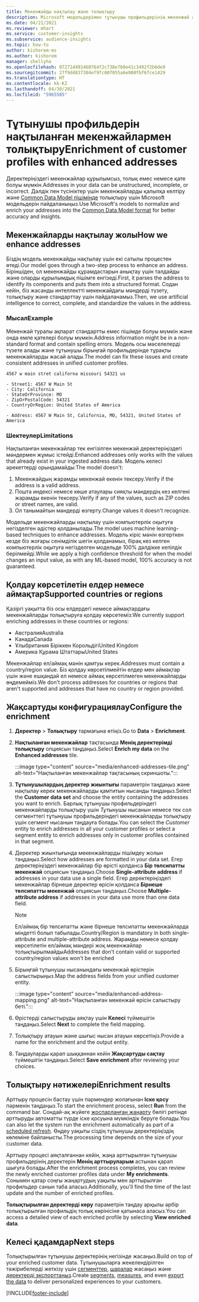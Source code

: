 ```yaml
---
title: Мекенжайды нақтылау және толықтыру
description: Microsoft модельдерімен тұтынушы профильдерінің мекенжай ақпаратын толықтырыңыз және қалыпқа келтіріңіз.
ms.date: 04/21/2021
ms.reviewer: mhart
ms.service: customer-insights
ms.subservice: audience-insights
ms.topic: how-to
author: kishorem-ms
ms.author: kishorem
manager: shellyha
ms.openlocfilehash: 07271d491460764f2c738e760e41c3492f2b6de9
ms.sourcegitcommit: 27f9dd837304ef9fc00f055a6e900fbf6fce1429
ms.translationtype: HT
ms.contentlocale: kk-KZ
ms.lasthandoff: 04/30/2021
ms.locfileid: "5965585"
---
```

# <a name="enrichment-of-customer-profiles-with-enhanced-addresses"></a><span data-ttu-id="6cc2e-103">Тұтынушы профильдерін нақтыланған мекенжайлармен толықтыру</span><span class="sxs-lookup"><span data-stu-id="6cc2e-103">Enrichment of customer profiles with enhanced addresses</span></span>

<span data-ttu-id="6cc2e-104">Деректеріңіздегі мекенжайлар құрылымсыз, толық емес немесе қате болуы мүмкін.</span><span class="sxs-lookup"><span data-stu-id="6cc2e-104">Addresses in your data can be unstructured, incomplete, or incorrect.</span></span> <span data-ttu-id="6cc2e-105">Дәлдік пен түсініктер үшін мекенжайларды қалыпқа келтіру және [Common Data Model пішімінде](/common-data-model/schema/core/applicationcommon/address) толықтыру үшін Microsoft модельдерін пайдаланыңыз.</span><span class="sxs-lookup"><span data-stu-id="6cc2e-105">Use Microsoft's models to normalize and enrich your addresses into the [Common Data Model format](/common-data-model/schema/core/applicationcommon/address) for better accuracy and insights.</span></span>

## <a name="how-we-enhance-addresses"></a><span data-ttu-id="6cc2e-106">Мекенжайларды нақтылау жолы</span><span class="sxs-lookup"><span data-stu-id="6cc2e-106">How we enhance addresses</span></span>

<span data-ttu-id="6cc2e-107">Біздің модель мекенжайды нақтылау үшін екі сатылы процестен өтеді.</span><span class="sxs-lookup"><span data-stu-id="6cc2e-107">Our model goes through a two-step process to enhance an address.</span></span> <span data-ttu-id="6cc2e-108">Біріншіден, ол мекенжайды құрамдастарын анықтау үшін талдайды және оларды құрылымдық пішімге енгізеді.</span><span class="sxs-lookup"><span data-stu-id="6cc2e-108">First, it parses the address to identify its components and puts them into a structured format.</span></span> <span data-ttu-id="6cc2e-109">Содан кейін, біз жасанды интеллектті мекенжайдағы мәндерді түзету, толықтыру және стандарттау үшін пайдаланамыз.</span><span class="sxs-lookup"><span data-stu-id="6cc2e-109">Then, we use artificial intelligence to correct, complete, and standardize the values in the address.</span></span>

### <a name="example"></a><span data-ttu-id="6cc2e-110">Мысал</span><span class="sxs-lookup"><span data-stu-id="6cc2e-110">Example</span></span>

<span data-ttu-id="6cc2e-111">Мекенжай туралы ақпарат стандартты емес пішімде болуы мүмкін және онда емле қателері болуы мүмкін.</span><span class="sxs-lookup"><span data-stu-id="6cc2e-111">Address information might be in a non-standard format and contain spelling errors.</span></span> <span data-ttu-id="6cc2e-112">Модель осы мәселелерді түзете алады және тұтынушы бірыңғай профильдерінде тұрақты мекенжайларды жасай алады.</span><span class="sxs-lookup"><span data-stu-id="6cc2e-112">The model can fix these issues and create consistent addresses in unified customer profiles.</span></span>

```Input
4567 w main stret californa missouri 54321 us
```

```Output
- Street1: 4567 W Main St
- City: California
- StateOrProvince: MO
- ZipOrPostalCode: 54321
- CountryOrRegion: United States of America

- Address: 4567 W Main St, California, MO, 54321, United States of America
```

### <a name="limitations"></a><span data-ttu-id="6cc2e-113">Шектеулер</span><span class="sxs-lookup"><span data-stu-id="6cc2e-113">Limitations</span></span>

<span data-ttu-id="6cc2e-114">Нақтыланған мекенжайлар тек енгізілген мекенжай деректеріңіздегі мәндермен жұмыс істейді.</span><span class="sxs-lookup"><span data-stu-id="6cc2e-114">Enhanced addresses only works with the values that already exist in your ingested address data.</span></span> <span data-ttu-id="6cc2e-115">Модель келесі әрекеттерді орындамайды:</span><span class="sxs-lookup"><span data-stu-id="6cc2e-115">The model doesn't:</span></span> 

1. <span data-ttu-id="6cc2e-116">Мекенжайдың жарамды мекенжай екенін тексеру.</span><span class="sxs-lookup"><span data-stu-id="6cc2e-116">Verify if the address is a valid address.</span></span>
2. <span data-ttu-id="6cc2e-117">Пошта индексі немесе көше атаулары сияқты мәндердің кез келгені жарамды екенін тексеру.</span><span class="sxs-lookup"><span data-stu-id="6cc2e-117">Verify if any of the values, such as ZIP codes or street names, are valid.</span></span>
3. <span data-ttu-id="6cc2e-118">Ол танымайтын мәндерді өзгерту.</span><span class="sxs-lookup"><span data-stu-id="6cc2e-118">Change values it doesn't recognize.</span></span>

<span data-ttu-id="6cc2e-119">Модельде мекенжайларды нақтылау үшін компьютерлік оқытуға негізделген әдістер қолданылады.</span><span class="sxs-lookup"><span data-stu-id="6cc2e-119">The model uses machine learning-based techniques to enhance addresses.</span></span> <span data-ttu-id="6cc2e-120">Модель кіріс мәнін өзгерткен кезде біз жоғары сенімділік шегін қолданамыз, бірақ кез келген компьютерлік оқытуға негізделген модельде 100% дәлдікке кепілдік берілмейді.</span><span class="sxs-lookup"><span data-stu-id="6cc2e-120">While we apply a high confidence threshold for when the model changes an input value, as with any ML-based model, 100% accuracy is not guaranteed.</span></span>

## <a name="supported-countries-or-regions"></a><span data-ttu-id="6cc2e-121">Қолдау көрсетілетін елдер немесе аймақтар</span><span class="sxs-lookup"><span data-stu-id="6cc2e-121">Supported countries or regions</span></span>

<span data-ttu-id="6cc2e-122">Қазіргі уақытта біз осы елдердегі немесе аймақтардағы мекенжайларды толықтыруға қолдау көрсетеміз:</span><span class="sxs-lookup"><span data-stu-id="6cc2e-122">We currently support enriching addresses in these countries or regions:</span></span> 

- <span data-ttu-id="6cc2e-123">Австралия</span><span class="sxs-lookup"><span data-stu-id="6cc2e-123">Australia</span></span>
- <span data-ttu-id="6cc2e-124">Канада</span><span class="sxs-lookup"><span data-stu-id="6cc2e-124">Canada</span></span>
- <span data-ttu-id="6cc2e-125">Ұлыбритания Біріккен Корольдігі</span><span class="sxs-lookup"><span data-stu-id="6cc2e-125">United Kingdom</span></span>
- <span data-ttu-id="6cc2e-126">Америка Құрама Штаттары</span><span class="sxs-lookup"><span data-stu-id="6cc2e-126">United States</span></span>

<span data-ttu-id="6cc2e-127">Мекенжайлар ел/аймақ мәнін қамтуы керек.</span><span class="sxs-lookup"><span data-stu-id="6cc2e-127">Addresses must contain a country/region value.</span></span> <span data-ttu-id="6cc2e-128">Біз қолдау көрсетілмейтін елдер мен аймақтар үшін және ешқандай ел немесе аймақ көрсетілмеген мекенжайларды өңдемейміз.</span><span class="sxs-lookup"><span data-stu-id="6cc2e-128">We don't process addresses for countries or regions that aren't supported and addresses that have no country or region provided.</span></span>

## <a name="configure-the-enrichment"></a><span data-ttu-id="6cc2e-129">Жақсартуды конфигурациялау</span><span class="sxs-lookup"><span data-stu-id="6cc2e-129">Configure the enrichment</span></span>

1. <span data-ttu-id="6cc2e-130">**Деректер** > **Толықтыру** тармағына өтіңіз.</span><span class="sxs-lookup"><span data-stu-id="6cc2e-130">Go to **Data** > **Enrichment**.</span></span>

1. <span data-ttu-id="6cc2e-131">**Нақтыланған мекенжайлар** тақтасында **Менің деректерімді толықтыру** опциясын таңдаңыз.</span><span class="sxs-lookup"><span data-stu-id="6cc2e-131">Select **Enrich my data** on the **Enhanced addresses** tile.</span></span>

   :::image type="content" source="media/enhanced-addresses-tile.png" alt-text="Нақтыланған мекенжайлар тақтасының скриншоты.":::

1. <span data-ttu-id="6cc2e-133">**Тұтынушылардың деректер жиынтығы** параметрін таңдаңыз және нақтылау керек мекенжайларды қамтитын нысанды таңдаңыз.</span><span class="sxs-lookup"><span data-stu-id="6cc2e-133">Select the **Customer data set** and choose the entity containing the addresses you want to enrich.</span></span> <span data-ttu-id="6cc2e-134">Барлық тұтынушы профильдеріндегі мекенжайларды толықтыру үшін *Тұтынушы* нысанын немесе тек сол сегменттегі тұтынушы профильдеріндегі мекенжайларды толықтыру үшін сегмент нысанын таңдауға болады.</span><span class="sxs-lookup"><span data-stu-id="6cc2e-134">You can select the *Customer* entity to enrich addresses in all your customer profiles or select a segment entity to enrich addresses only in customer profiles contained in that segment.</span></span>

1. <span data-ttu-id="6cc2e-135">Деректер жиынтығында мекенжайларды пішімдеу жолын таңдаңыз.</span><span class="sxs-lookup"><span data-stu-id="6cc2e-135">Select how addresses are formatted in your data set.</span></span> <span data-ttu-id="6cc2e-136">Егер деректеріңіздегі мекенжайлар бір өрісті қолданса **Бір төлсипатты мекенжай** опциясын таңдаңыз.</span><span class="sxs-lookup"><span data-stu-id="6cc2e-136">Choose **Single-attribute address** if addresses in your data use a single field.</span></span> <span data-ttu-id="6cc2e-137">Егер деректеріңіздегі мекенжайлар бірнеше деректер өрісін қолданса **Бірнеше төлсипатты мекенжай** опциясын таңдаңыз.</span><span class="sxs-lookup"><span data-stu-id="6cc2e-137">Choose **Multiple-attribute address** if addresses in your data use more than one data field.</span></span>

   > [!NOTE]
   > <span data-ttu-id="6cc2e-138">Ел/аймақ бір төлсипатты және бірнеше төлсипатты мекенжайларда міндетті болып табылады.</span><span class="sxs-lookup"><span data-stu-id="6cc2e-138">Country/Region is mandatory in both single-attribute and multiple-attribute address.</span></span> <span data-ttu-id="6cc2e-139">Жарамды немесе қолдау көрсетілетін ел/аймақ мәндері жоқ мекенжайлар толықтырылмайды</span><span class="sxs-lookup"><span data-stu-id="6cc2e-139">Addresses that don't contain valid or supported country/region values won't be enriched</span></span>

1.  <span data-ttu-id="6cc2e-140">Бірыңғай тұтынушы нысанындағы мекенжай өрістерін салыстырыңыз.</span><span class="sxs-lookup"><span data-stu-id="6cc2e-140">Map the address fields from your unified customer entity.</span></span>

    :::image type="content" source="media/enhanced-address-mapping.png" alt-text="Нақтыланған мекенжай өрісін салыстыру беті.":::

1. <span data-ttu-id="6cc2e-142">Өрістерді салыстыруды аяқтау үшін **Келесі** түймешігін таңдаңыз.</span><span class="sxs-lookup"><span data-stu-id="6cc2e-142">Select **Next** to complete the field mapping.</span></span>

1. <span data-ttu-id="6cc2e-143">Толықтыру атауын және шығыс нысан атауын көрсетіңіз.</span><span class="sxs-lookup"><span data-stu-id="6cc2e-143">Provide a name for the enrichment and the output entity.</span></span>

1. <span data-ttu-id="6cc2e-144">Таңдауларды қарап шыққаннан кейін **Жақсартуды сақтау** түймешігін таңдаңыз.</span><span class="sxs-lookup"><span data-stu-id="6cc2e-144">Select **Save enrichment** after reviewing your choices.</span></span>

## <a name="enrichment-results"></a><span data-ttu-id="6cc2e-145">Толықтыру нәтижелері</span><span class="sxs-lookup"><span data-stu-id="6cc2e-145">Enrichment results</span></span>

<span data-ttu-id="6cc2e-146">Арттыру процесін бастау үшін пәрмендер жолағынан **Іске қосу** пәрменін таңдаңыз.</span><span class="sxs-lookup"><span data-stu-id="6cc2e-146">To start the enrichment process, select **Run** from the command bar.</span></span> <span data-ttu-id="6cc2e-147">Сондай-ақ жүйеге [жоспарланған жаңарту](system.md#schedule-tab) бөлігі ретінде арттыруды автоматты түрде іске қосуына мүмкіндік беруге болады.</span><span class="sxs-lookup"><span data-stu-id="6cc2e-147">You can also let the system run the enrichment automatically as part of a [scheduled refresh](system.md#schedule-tab).</span></span> <span data-ttu-id="6cc2e-148">Өңдеу уақыты сіздің тұтынушы деректеріңіздің көлеміне байланысты.</span><span class="sxs-lookup"><span data-stu-id="6cc2e-148">The processing time depends on the size of your customer data.</span></span>

<span data-ttu-id="6cc2e-149">Арттыру процесі аяқталғаннан кейін, жаңа арттырылған тұтынушы профильдерінің деректерін **Менің арттыруларым** астынан қарап шығуға болады.</span><span class="sxs-lookup"><span data-stu-id="6cc2e-149">After the enrichment process completes, you can review the newly enriched customer profiles data under **My enrichments**.</span></span> <span data-ttu-id="6cc2e-150">Сонымен қатар соңғы жаңартудың уақыты мен арттырылған профильдер санын таба аласыз.</span><span class="sxs-lookup"><span data-stu-id="6cc2e-150">Additionally, you'll find the time of the last update and the number of enriched profiles.</span></span>

<span data-ttu-id="6cc2e-151">**Толықтырылған деректерді көру** параметрін таңдау арқылы әрбір толықтырылған профильдің толық көрінісіне қатынаса аласыз.</span><span class="sxs-lookup"><span data-stu-id="6cc2e-151">You can access a detailed view of each enriched profile by selecting **View enriched data**.</span></span>

## <a name="next-steps"></a><span data-ttu-id="6cc2e-152">Келесі қадамдар</span><span class="sxs-lookup"><span data-stu-id="6cc2e-152">Next steps</span></span>

<span data-ttu-id="6cc2e-153">Толықтырылған тұтынушы деректерінің негізінде жасаңыз.</span><span class="sxs-lookup"><span data-stu-id="6cc2e-153">Build on top of your enriched customer data.</span></span> <span data-ttu-id="6cc2e-154">Тұтынушыларға жекелендірілген тәжірибелерді жеткізу үшін [сегменттер](segments.md), [шаралар](measures.md) жасаңыз және [деректерді экспорттаңыз](export-destinations.md).</span><span class="sxs-lookup"><span data-stu-id="6cc2e-154">Create [segments](segments.md), [measures](measures.md), and even [export the data](export-destinations.md) to deliver personalized experiences to your customers.</span></span>

[!INCLUDE[footer-include](../includes/footer-banner.md)]
